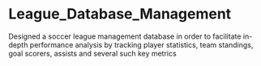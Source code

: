 # League_Database_Management
Designed a soccer league management database in order to facilitate in-depth performance analysis by tracking player statistics, team standings, goal scorers, assists and several such key metrics
